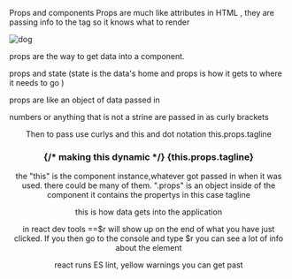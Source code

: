 Props and components
Props are much like attributes in HTML , they are passing info to the tag so it knows what to render

<img src="dog.jpg" alt="dog">

props are the way to get data into a component.

props and state (state is the data's home and props is how it gets to where it needs to go )

props are like an object of data passed in

numbers or anything that is not a strine are passed in as curly brackets

<Header tagline="Making this dynamic " number={5} />

Then to pass use curlys and this and dot notation
this.props.tagline

   <h3 className="tagline">
        {/* making this dynamic  */}
          <span>{this.props.tagline}</span>
        </h3>
the "this" is the component instance,whatever got passed in when it was used. there could be many of them.
".props" is an object inside of the component it contains the propertys in this case tagline

this is how data gets into the application

in react dev tools ==$r  will show up on  the end of what you have just clicked.  If you then go to the console and type $r you can see a lot of info about the element

react runs ES lint, yellow warnings you can get past

